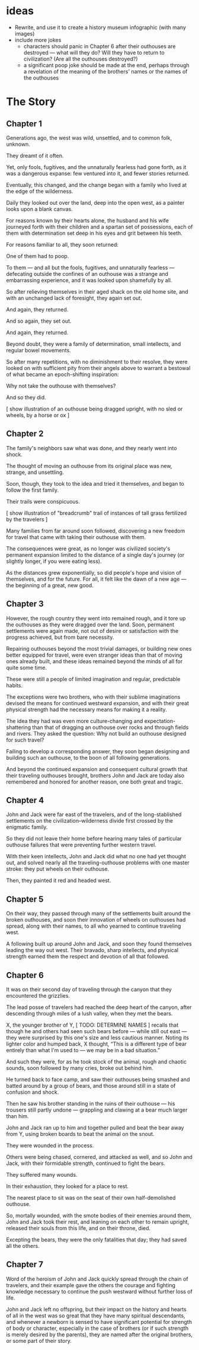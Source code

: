 # ideas

- Rewrite, and use it to create a history museum infographic (with many images)
- include more jokes
    - characters should panic in Chapter 6 after their outhouses are destroyed — what will they do? Will they have to return to civilization? (Are all the outhouses destroyed?)
    - a significant poop joke should be made at the end, perhaps through a revelation of the meaning of the brothers' names or the names of the outhouses

# The Story

## Chapter 1

Generations ago,
the west was wild, unsettled,
and to common folk, unknown.

They dreamt of it often.

Yet, only fools, fugitives, and the unnaturally fearless had gone forth, as it was a dangerous expanse:
few ventured into it,
and fewer stories returned.

Eventually, this changed, and the change began with a family who lived at the edge of the wilderness.

Daily they looked out over the land, deep into the open west, as a painter looks upon a blank canvas.

For reasons known by their hearts alone, the husband and his wife journeyed forth with their children and a spartan set of possessions, each of them with determination set deep in his eyes and grit between his teeth.

For reasons familiar to all,
they soon returned:

One of them had to poop.

To them — and all but the fools, fugitives, and unnaturally fearless — defecating outside the confines of an outhouse was a strange and embarrassing experience, and it was looked upon shamefully by all.

So after relieving themselves in their aged shack on the old home site, and with an unchanged lack of foresight, they again set out.

And again, they returned.

And so again, they set out.

And again, they returned.

Beyond doubt, they were a family of determination, small intellects, and regular bowel movements.

So after many repetitions, with no diminishment to their resolve, they were looked on with sufficient pity from their angels above to warrant a bestowal of what became an epoch-shifting inspiration:

Why not take the outhouse with themselves?

And so they did.

[ show illustration of an outhouse being dragged upright, with no sled or wheels, by a horse or ox ]

## Chapter 2

The family's neighbors saw what was done, and they nearly went into shock.

The thought of moving an outhouse from its original place was new, strange, and unsettling.

Soon, though, they took to the idea and tried it themselves, and began to follow the first family.

Their trails were conspicuous.

[ show illustration of "breadcrumb" trail of instances of tall grass fertilized by the travelers ]

Many families from far around soon followed, discovering a new freedom for travel that came with taking their outhouse with them.

The consequences were great, as no longer was civilized society's permanent expansion limited to the distance of a single day's journey (or slightly longer, if you were eating less).

As the distances grew exponentially, so did people's hope and vision of themselves, and for the future. For all, it felt like the dawn of a new age — the beginning of a great, new good.

## Chapter 3

However, the rough country they went into remained rough, and it tore up the outhouses as they were dragged over the land. Soon, permanent settlements were again made, not out of desire or satisfaction with the progress achieved, but from bare necessity.

Repairing outhouses beyond the most trivial damages, or building new ones better equipped for travel, were even stranger ideas than that of moving ones already built, and these ideas remained beyond the minds of all for quite some time.

These were still a people of limited imagination and regular, predictable habits.

The exceptions were two brothers, who with their sublime imaginations devised the means for continued westward expansion, and with their great physical strength had the necessary means for making it a reality.

The idea they had was even more culture-changing and expectation-shattering than that of dragging an outhouse over rocks and through fields and rivers.
They asked the question: Why not build an outhouse designed for such travel?

Failing to develop a corresponding answer, they soon began designing and building such an outhouse, to the boon of all following generations.

And beyond the continued expansion and consequent cultural growth that their traveling outhouses brought, brothers John and Jack are today also remembered and honored for another reason, one both great and tragic.

## Chapter 4

John and Jack were far east of the travelers, and of the long-stablished settlements on the civilization–wilderness divide first crossed by the enigmatic family.

So they did not leave their home before hearing many tales of particular outhouse failures that were preventing further western travel.

With their keen intellects, John and Jack did what no one had yet thought out, and solved nearly all the traveling-outhouse problems with one master stroke: they put wheels on their outhouse.

Then, they painted it red and headed west.

## Chapter 5

On their way, they passed through many of the settlements built around the broken outhouses, and soon their innovation of wheels on outhouses had spread, along with their names, to all who yearned to continue traveling west.

A following built up around John and Jack, and soon they found themselves leading the way out west. Their bravado, sharp intellects, and physical strength earned them the respect and devotion of all that followed.

## Chapter 6

It was on their second day of traveling through the canyon that they encountered the grizzlies.

The lead posse of travelers had reached the deep heart of the canyon, after descending through miles of a lush valley, when they met the bears.

X, the younger brother of Y, [ TODO: DETERMINE NAMES ] recalls that though he and others had seen such bears before — while still out east — they were surprised by this one's size and less cautious manner. Noting its lighter color and humped back, X thought, “This is a different type of bear entirely than what I'm used to — we may be in a bad situation.”

And such they were, for as he took stock of the animal, rough and chaotic sounds, soon followed by many cries, broke out behind him.

He turned back to face camp, and saw their outhouses being smashed and batted around by a group of bears, and those around still in a state of confusion and shock.

Then he saw his brother standing in the ruins of their outhouse — his trousers still partly undone — grappling and clawing at a bear much larger than him.

John and Jack ran up to him and together pulled and beat the bear away from Y, using broken boards to beat the animal on the snout.

They were wounded in the process.

Others were being chased, cornered, and attacked as well, and so John and Jack, with their formidable strength, continued to fight the bears.

They suffered many wounds.

In their exhaustion, they looked for a place to rest.

The nearest place to sit was on the seat of their own half-demolished outhouse.

So, mortally wounded, with the smote bodies of their enemies around them, John and Jack took their rest, and leaning on each other to remain upright, released their souls from this life, and on their throne, died.

Excepting the bears, they were the only fatalities that day; they had saved all the others.

## Chapter 7

Word of the heroism of John and Jack quickly spread through the chain of travelers, and their example gave the others the courage and fighting knowledge necessary to continue the push westward without further loss of life.

John and Jack left no offspring, but their impact on the history and hearts of all in the west was so great that they have many spiritual descendants, and whenever a newborn is sensed to have significant potential for strength of body or character, especially in the case of brothers (or if such strength is merely desired by the parents), they are named after the original brothers, or some part of their story.
